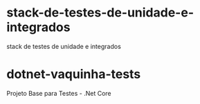 # stack-de-testes-de-unidade-e-integrados
stack de testes de unidade e integrados

# dotnet-vaquinha-tests
Projeto Base para Testes - .Net Core  

